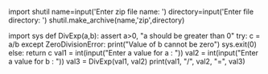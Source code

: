 import shutil
name=input('Enter zip file name: ')
directory=input('Enter file directory: ')
shutil.make_archive(name,'zip',directory)




import sys
def DivExp(a,b):
assert a>0, "a should be greater than 0"
try:
c = a/b
except ZeroDivisionError:
print("Value of b cannot be zero")
sys.exit(0)
else:
return c
val1 = int(input("Enter a value for a : "))
val2 = int(input("Enter a value for b : "))
val3 = DivExp(val1, val2)
print(val1, "/", val2, "=", val3)

